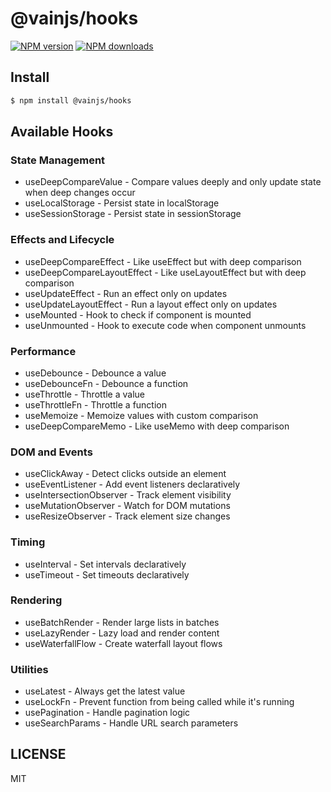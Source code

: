 # @vainjs/hooks

[![NPM version](https://img.shields.io/npm/v/@vainjs/hooks.svg?style=flat)](https://npmjs.org/package/@vainjs/hooks)
[![NPM downloads](http://img.shields.io/npm/dm/@vainjs/hooks.svg?style=flat)](https://npmjs.org/package/@vainjs/hooks)

## Install

```sh
$ npm install @vainjs/hooks
```

## Available Hooks

### State Management

- useDeepCompareValue - Compare values deeply and only update state when deep changes occur
- useLocalStorage - Persist state in localStorage
- useSessionStorage - Persist state in sessionStorage

### Effects and Lifecycle

- useDeepCompareEffect - Like useEffect but with deep comparison
- useDeepCompareLayoutEffect - Like useLayoutEffect but with deep comparison
- useUpdateEffect - Run an effect only on updates
- useUpdateLayoutEffect - Run a layout effect only on updates
- useMounted - Hook to check if component is mounted
- useUnmounted - Hook to execute code when component unmounts

### Performance

- useDebounce - Debounce a value
- useDebounceFn - Debounce a function
- useThrottle - Throttle a value
- useThrottleFn - Throttle a function
- useMemoize - Memoize values with custom comparison
- useDeepCompareMemo - Like useMemo with deep comparison

### DOM and Events

- useClickAway - Detect clicks outside an element
- useEventListener - Add event listeners declaratively
- useIntersectionObserver - Track element visibility
- useMutationObserver - Watch for DOM mutations
- useResizeObserver - Track element size changes

### Timing

- useInterval - Set intervals declaratively
- useTimeout - Set timeouts declaratively

### Rendering

- useBatchRender - Render large lists in batches
- useLazyRender - Lazy load and render content
- useWaterfallFlow - Create waterfall layout flows

### Utilities

- useLatest - Always get the latest value
- useLockFn - Prevent function from being called while it's running
- usePagination - Handle pagination logic
- useSearchParams - Handle URL search parameters

## LICENSE

MIT
